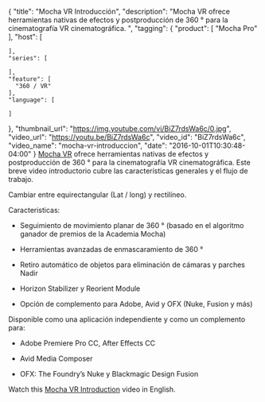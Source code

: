{
  "title": "Mocha VR Introducción",
  "description": "Mocha VR ofrece herramientas nativas de efectos y postproducción de 360 ​​° para la cinematografía VR cinematográfica. ",
  "tagging": {
    "product": [
      "Mocha Pro"
    ],
    "host": [

    ],
    "series": [

    ],
    "feature": [
      "360 / VR"
    ],
    "language": [

    ]
  },
  "thumbnail_url": "https://img.youtube.com/vi/BiZ7rdsWa6c/0.jpg",
  "video_url": "https://youtu.be/BiZ7rdsWa6c",
  "video_id": "BiZ7rdsWa6c",
  "video_name": "mocha-vr-introduccion",
  "date": "2016-10-01T10:30:48-04:00"
}
[Mocha VR](/products/mocha-pro/) ofrece herramientas nativas de efectos y postproducción de 360 ​​° para la cinematografía VR cinematográfica. Este breve video introductorio cubre las características generales y el flujo de trabajo.

Cambiar entre equirectangular (Lat / long) y rectilíneo.

Caracteristicas:

* Seguimiento de movimiento planar de 360 ​​° (basado en el algoritmo ganador de premios de la Academia Mocha)

* Herramientas avanzadas de enmascaramiento de 360 ​​°

* Retiro automático de objetos para eliminación de cámaras y parches Nadir

* Horizon Stabilizer y Reorient Module

* Opción de complemento para Adobe, Avid y OFX (Nuke, Fusion y más)

Disponible como una aplicación independiente y como un complemento para:

* Adobe Premiere Pro CC, After Effects CC

* Avid Media Composer

* OFX: The Foundry’s Nuke y Blackmagic Design Fusion

Watch this [Mocha VR Introduction](/videos/Mocha-vr-intro-to-360-vr-workspace/) video in English.
